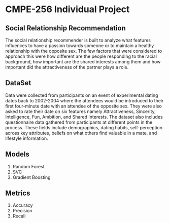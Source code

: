 # CMPE-256 Individual Project
## Social Relationship Recommendation

The social relationship recommender is built to analyze what features influences to have a passion towards someone or to maintain a healthy relationship with the opposite sex. The few factors that were considered to approach this were how different are the people responding to the racial background, how important are the shared interests among them and how important did the attractiveness of the partner plays a role.

## DataSet

Data were collected from participants on an event of experimental dating dates back to 2002-2004 where the attendees would be introduced to their first four-minute date with an attendee of the opposite sex. They were also asked to rate their date on six features namely Attractiveness, Sincerity, Intelligence, Fun, Ambition, and Shared Interests.
The dataset also includes questionnaire data gathered from participants at different points in the process. These fields include demographics, dating habits, self-perception across key attributes, beliefs on what others find valuable in a mate, and lifestyle information.

## Models
1) Random Forest
2) SVC
3) Gradient Boosting

## Metrics
1) Accuracy
2) Precision
3) Recall
